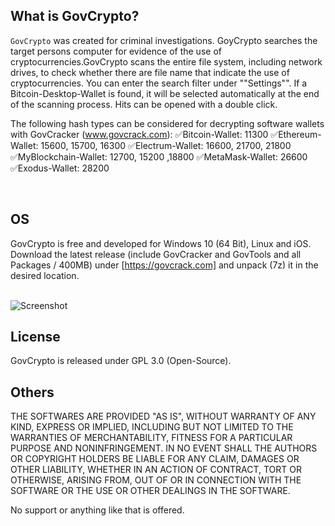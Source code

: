 ## What is GovCrypto? ##

`GovCrypto` was created for criminal investigations. GoyCrypto searches the target 
persons computer for evidence of the use of cryptocurrencies.GovCrypto scans the 
entire file system, including network drives, to check whether there are file name 
that indicate the use of cryptocurrencies. You can enter the search filter under 
""Settings"". If a Bitcoin-Desktop-Wallet is found, it will be selected automatically 
at the end of the scanning process. Hits can be opened with a double click. 

The following hash types can be considered for decrypting software wallets with GovCracker 
(www.govcrack.com):
:white_check_mark:Bitcoin-Wallet: 11300
:white_check_mark:Ethereum-Wallet: 15600, 15700, 16300
:white_check_mark:Electrum-Wallet: 16600, 21700, 21800
:white_check_mark:MyBlockchain-Wallet: 12700, 15200 ,18800
:white_check_mark:MetaMask-Wallet: 26600
:white_check_mark:Exodus-Wallet: 28200
           
<br>

## OS ##
GovCrypto is free and developed for Windows 10 (64 Bit), Linux and iOS.<br> 
Download the latest release (include GovCracker and GovTools and all Packages / 400MB) 
under [https://govcrack.com] and unpack (7z) it in the desired location. 
<br><br>


![Screenshot](https://user-images.githubusercontent.com/73139495/170981613-e6b2c39e-9c20-4871-ad1d-5dd06bda9e4e.jpg)


## License ##

GovCrypto is released under GPL 3.0 (Open-Source). 

## Others ##

THE SOFTWARES ARE PROVIDED "AS IS", WITHOUT WARRANTY OF ANY KIND, EXPRESS OR
IMPLIED, INCLUDING BUT NOT LIMITED TO THE WARRANTIES OF MERCHANTABILITY,
FITNESS FOR A PARTICULAR PURPOSE AND NONINFRINGEMENT. IN NO EVENT SHALL THE
AUTHORS OR COPYRIGHT HOLDERS BE LIABLE FOR ANY CLAIM, DAMAGES OR OTHER
LIABILITY, WHETHER IN AN ACTION OF CONTRACT, TORT OR OTHERWISE, ARISING FROM,
OUT OF OR IN CONNECTION WITH THE SOFTWARE OR THE USE OR OTHER DEALINGS IN THE
SOFTWARE.

No support or anything like that is offered.
